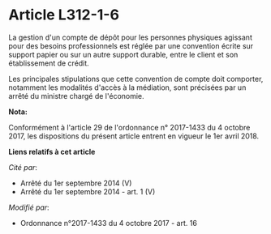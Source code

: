 # Article L312-1-6

La gestion d'un compte de dépôt pour les personnes physiques agissant pour des besoins professionnels est réglée par une
convention écrite sur support papier ou sur un autre support durable, entre le client et son établissement de crédit.

Les principales stipulations que cette convention de compte doit comporter, notamment les modalités d'accès à la médiation,
sont précisées par un arrêté du ministre chargé de l'économie.

**Nota:**

Conformément à l'article 29 de l'ordonnance n° 2017-1433 du 4 octobre 2017, les dispositions du présent article entrent en
vigueur le 1er avril 2018.

**Liens relatifs à cet article**

_Cité par_:

  - Arrêté du 1er septembre 2014 (V)
  - Arrêté du 1er septembre 2014 - art. 1 (V)

_Modifié par_:

  - Ordonnance n°2017-1433 du 4 octobre 2017 - art. 16
